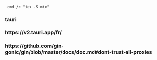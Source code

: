      cmd /c "iex -S mix"  
  <h3>tauri</h3> 
  <h3>https://v2.tauri.app/fr/ <h3>
 <h3>https://github.com/gin-gonic/gin/blob/master/docs/doc.md#dont-trust-all-proxies<h3>

 
 
